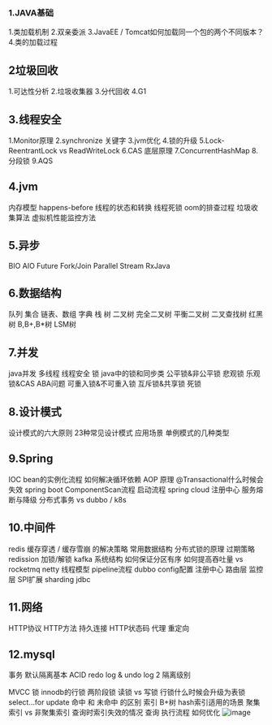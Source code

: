 ### 1.JAVA基础
1.类加载机制
2.双亲委派
3.JavaEE / Tomcat如何加载同一个包的两个不同版本？
4.类的加载过程

## 2垃圾回收
1.可达性分析
2.垃圾收集器
3.分代回收
4.G1
## 3.线程安全
1.Monitor原理
2.synchronize 关键字
3.jvm优化
4.锁的升级
5.Lock- ReentrantLock vs ReadWriteLock
6.CAS 底层原理
7.ConcurrentHashMap
8.分段锁
9.AQS

## 4.jvm
内存模型
happens-before
线程的状态和转换
线程死锁
oom的排查过程
垃圾收集算法
虚拟机性能监控方法
## 5.异步
BIO
AIO
Future
Fork/Join
Parallel Stream
RxJava
## 6.数据结构
队列
集合
链表、数组
字典
栈
树
二叉树
完全二叉树
平衡二叉树
二叉查找树
红黑树
B,B+,B*树
LSM树
## 7.并发
java并发
多线程
线程安全
锁
java中的锁和同步类
公平锁&非公平锁
悲观锁
乐观锁&CAS
ABA问题
可重入锁&不可重入锁
互斥锁&共享锁
死锁


## 8.设计模式

设计模式的六大原则
23种常见设计模式
应用场景
单例模式的几种类型


## 9.Spring
IOC
bean的实例化流程
如何解决循环依赖
AOP
原理
@Transactional什么时候会失效
spring boot
ComponentScan流程
启动流程
spring cloud
注册中心
服务熔断与降级
分布式事务
vs dubbo / k8s


## 10.中间件

redis
缓存穿透 / 缓存雪崩 的解决策略
常用数据结构
分布式锁的原理
过期策略
redission 加锁/解锁
kafka
系统结构
如何保证分区有序
如何提高吞吐量
vs rocketmq
netty
线程模型
pipeline流程
dubbo
config配置
注册中心
路由层
监控层
SPI扩展
sharding jdbc


## 11.网络

HTTP协议
HTTP方法
持久连接
HTTP状态码
代理
重定向


## 12.mysql

事务
默认隔离基本
ACID
redo log & undo log
2 隔离级别

MVCC
锁
innodb的行锁
两阶段锁
读锁 vs 写锁
行锁什么时候会升级为表锁
select…for update 命中 和 未命中 的区别
索引
B+树
hash索引适用的场景
聚集索引 vs 非聚集索引
查询时索引失效的情况
查询
执行流程
如何优化
![image](https://user-images.githubusercontent.com/37766767/233369298-17ffa3ec-27f1-43bf-8db8-c199d96758a8.png)

